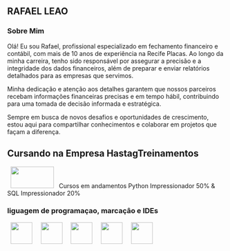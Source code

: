 ## RAFAEL LEAO

### Sobre Mim
Olá! Eu sou Rafael, profissional especializado em fechamento financeiro e contábil, com mais de 10 anos de experiência na Recife Placas. Ao longo da minha carreira, tenho sido responsável por assegurar a precisão e a integridade dos dados financeiros, além de preparar e enviar relatórios detalhados para as empresas que servimos.

Minha dedicação e atenção aos detalhes garantem que nossos parceiros recebam informações financeiras precisas e em tempo hábil, contribuindo para uma tomada de decisão informada e estratégica.

Sempre em busca de novos desafios e oportunidades de crescimento, estou aqui para compartilhar conhecimentos e colaborar em projetos que façam a diferença.


<div display="inline">
    <h2>Cursando na Empresa HastagTreinamentos</h2> &nbsp;&nbsp;<img  width=100px height=50px  src= "https://www.hashtagtreinamentos.com/wp-content/uploads/2022/05/Logo-Hashtag-Original-100x45px.png"/>&nbsp;&nbsp;
    Cursos em andamentos  Python Impressionador 50% & SQL Impressionador 20%
</div>

### liguagem de programaçao, marcaçâo e IDEs

<div display="inline">
    &nbsp;&nbsp;<img  width=50px height= 50px src="https://cdn.jsdelivr.net/gh/devicons/devicon/icons/python/python-original-wordmark.svg" />&nbsp;&nbsp;
    &nbsp;&nbsp;<img width=50px height= 50px src="https://cdn.jsdelivr.net/gh/devicons/devicon/icons/css3/css3-original.svg" />&nbsp;&nbsp;
    &nbsp;&nbsp;<img  width=50px height= 50px src="https://cdn.jsdelivr.net/gh/devicons/devicon/icons/html5/html5-original.svg" />&nbsp;&nbsp;
    &nbsp;&nbsp;<img width=50px height= 50px src="https://cdn.jsdelivr.net/gh/devicons/devicon/icons/jupyter/jupyter-original-wordmark.svg" />&nbsp;&nbsp;
    &nbsp;&nbsp;<img  width=50px height= 50px src="https://cdn.jsdelivr.net/gh/devicons/devicon/icons/vscode/vscode-original-wordmark.svg" />&nbsp;&nbsp;
</div>  
    
<!---
Rafaellleao/Rafaellleao is a ✨ special ✨ repository because its `perfilmarkdown.md` (this file) appears on your GitHub profile.
You can click the Preview link to take a look at your changes.
--->
